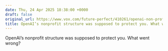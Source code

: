 ```yaml
---
date: Thu, 24 Apr 2025 18:38:00 +0000
draft: false
original_url: https://www.vox.com/future-perfect/410261/openai-non-profit-transition-letter-sam-altman-artificial-intelligence
title: OpenAI’s nonprofit structure was supposed to protect you. What went wrong?
---
```


OpenAI’s nonprofit structure was supposed to protect you. What went wrong?